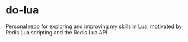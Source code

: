 # do-lua
Personal repo for exploring and improving my skills in Lua, motivated by Redis Lua scripting and the Redis Lua API
